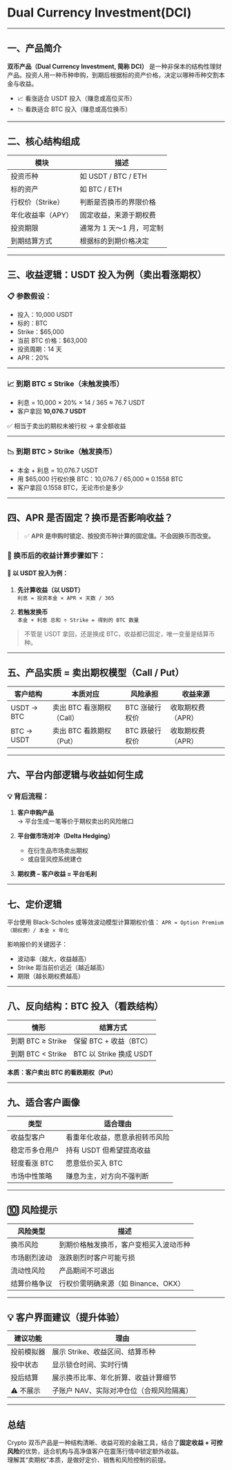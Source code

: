 # Dual Currency Investment(DCI)

---

## 一、产品简介

**双币产品（Dual Currency Investment, 简称 DCI）** 是一种非保本的结构性理财产品。投资人用一种币种申购，到期后根据标的资产价格，决定以哪种币种交割本金与收益。

- 📈 看涨适合 USDT 投入（赚息或高位买币）
- 📉 看跌适合 BTC 投入（赚息或高位换币）

---

## 二、核心结构组成

| 模块         | 描述                                   |
|--------------|----------------------------------------|
| 投资币种     | 如 USDT / BTC / ETH                    |
| 标的资产     | 如 BTC / ETH                           |
| 行权价（Strike） | 判断是否换币的界限价格               |
| 年化收益率（APY） | 固定收益，来源于期权费               |
| 投资期限     | 通常为 1 天～1 月，可定制              |
| 到期结算方式 | 根据标的到期价格决定                   |

---

## 三、收益逻辑：USDT 投入为例（卖出看涨期权）

### 📋 参数假设：

- 投入：10,000 USDT  
- 标的：BTC  
- Strike：$65,000  
- 当前 BTC 价格：$63,000  
- 投资周期：14 天  
- APR：20%  

---

### 📈 到期 BTC ≤ Strike（未触发换币）

- 利息 = 10,000 × 20% × 14 / 365 ≈ 76.7 USDT  
- 客户拿回 **10,076.7 USDT**

✅ 相当于卖出的期权未被行权 → 拿全额收益

---

### 📉 到期 BTC > Strike（触发换币）

- 本金 + 利息 = 10,076.7 USDT  
- 用 $65,000 行权价换 BTC：10,076.7 / 65,000 ≈ 0.1558 BTC  
- 客户拿回 0.1558 BTC，无论市价是多少

---

## 四、APR 是否固定？换币是否影响收益？

> ✅ **APR 是申购时锁定、按投资币种计算的固定值。不会因换币而改变。**

### 📌 换币后的收益计算步骤如下：

#### 🎯 以 USDT 投入为例：

1. **先计算收益（以 USDT）**  
   `利息 = 投资本金 × APR × 天数 / 365`

2. **若触发换币**  
   `本金 + 利息 总和 ÷ Strike = 得到的 BTC 数量`

> 不管是 USDT 拿回，还是换成 BTC，收益都已固定，唯一变量是结算币种。

---

## 五、产品实质 = 卖出期权模型（Call / Put）

| 客户结构       | 本质对应                     | 风险承担           | 收益来源         |
|----------------|------------------------------|--------------------|------------------|
| USDT → BTC     | 卖出 BTC 看涨期权（Call）    | BTC 涨破行权价     | 收取期权费（APR） |
| BTC → USDT     | 卖出 BTC 看跌期权（Put）     | BTC 跌破行权价     | 收取期权费（APR） |

---

## 六、平台内部逻辑与收益如何生成

### 💡 背后流程：

1. **客户申购产品**  
   → 平台生成一笔等价于期权卖出的风险敞口

2. **平台做市场对冲（Delta Hedging）**  
   - 在衍生品市场卖出期权
   - 或自营风控系统建仓

3. **期权费 – 客户收益 = 平台毛利**

---

## 七、定价逻辑

平台使用 Black-Scholes 或等效波动模型计算期权价值：
`APR ≈ Option Premium（期权费）/ 本金 × 年化`

影响报价的关键因子：

- 波动率（越大，收益越高）
- Strike 距当前价远近（越近越高）
- 期限（越长期权费越高）

---

## 八、反向结构：BTC 投入（看跌结构）

| 情形               | 结算方式                   |
|--------------------|----------------------------|
| 到期 BTC ≥ Strike  | 保留 BTC + 收益（BTC）     |
| 到期 BTC < Strike  | BTC 以 Strike 换成 USDT     |

**本质：客户卖出 BTC 的看跌期权（Put）**

---

## 九、适合客户画像

| 类型           | 适合理由                                       |
|----------------|------------------------------------------------|
| 收益型客户     | 看重年化收益，愿意承担转币风险                 |
| 稳定币多仓用户 | 持有 USDT 但希望提高收益                       |
| 轻度看涨 BTC   | 愿意低价买入 BTC                               |
| 市场中性策略   | 赚息为主，对方向不强判断                       |

---

## 🔟 风险提示

| 风险类型         | 描述                                     |
|------------------|------------------------------------------|
| 换币风险         | 到期价格触发换币，客户变相买入波动币种     |
| 市场剧烈波动     | 涨跌剧烈时客户可能亏损                     |
| 流动性风险       | 产品期间不可退出                           |
| 结算价格争议     | 行权价需明确来源（如 Binance、OKX）         |

---

## 💡 客户界面建议（提升体验）

| 建议功能       | 理由                                       |
|----------------|--------------------------------------------|
| 投前模拟器     | 展示 Strike、收益区间、结算币种             |
| 投中状态       | 显示锁仓时间、实时行情                     |
| 投后结算       | 展示换币比率、年化折算、收益计算细节       |
| ⚠️ 不展示     | 子账户 NAV、实际对冲仓位（合规风险隔离） |

---

## 总结

Crypto 双币产品是一种结构清晰、收益可观的金融工具，结合了**固定收益 + 可控风险**的优势，适合机构与高净值客户在震荡行情中锁定额外收益。  
理解其“卖期权”本质，是做好定价、销售和风险控制的前提。


